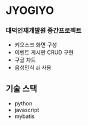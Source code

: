 # JYOGIYO
### 대덕인재개발원  중간프로젝트
 - 키오스크 화면 구성
 - 이벤트 게시판 CRUD 구현
 - 구글 차트
 - 음성인식 ai 사용
## 기술  스택
- python
- javascript
- mybatis

